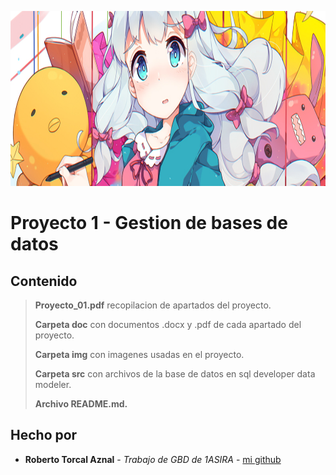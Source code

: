 <p align="center">
  <img src="img/title.png" alt="Imagen encabezado" height="280">
</p>

# Proyecto 1 - Gestion de bases de datos
## Contenido

>  **Proyecto_01.pdf** recopilacion de apartados del proyecto.
>  
>  **Carpeta doc** con documentos .docx y .pdf de cada apartado del proyecto.
>  
>  **Carpeta img** con imagenes usadas en el proyecto.
>  
>  **Carpeta src** con archivos de la base de datos en sql developer data modeler.
>  
>  **Archivo README.md.**

## Hecho por

* **Roberto Torcal Aznal** - *Trabajo de GBD de 1ASIRA* - [mi github](https://github.com/torcalaznalroberto)
